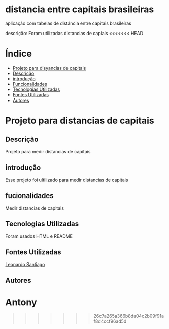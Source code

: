 # distancia entre capitais brasileiras
aplicação com tabelas de distância entre capitais brasileiras 

descrição: Foram utilizadas distancias de capiais
<<<<<<< HEAD
# Índice 

* [Projeto para disyancias de capitais](#projeto-para-distancias-de-capitais)
* [Descrição](#descrição)
* [introdução](#introdução)
* [Funcionalidades](#fucionalidades)
* [Tecnologias Utilizadas](#fontes-utilizadas)
* [Fontes Utilizadas](#fontes-utilizadas)
* [Autores](#autores)

# Projeto para distancias de capitais


## Descrição
Projeto para medir distancias de capitais 
## introdução 
Esse projeto foi ultilizado para medir distancias de capitais 
## fucionalidades
Medir distancias de capitais 
 
## Tecnologias Utilizadas
Foram usados HTML e README
## Fontes Utilizadas 
[Leonardo Santiago](lista_de_cidades_e_distancias.pdf)
## Autores
Antony
=======
>>>>>>> 26c7a265a366b8da04c2b09f91af8d4ccf96ad5d
